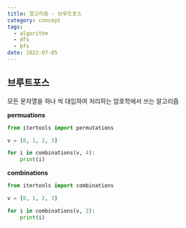 ```yaml
---
title: 알고리즘 - 브루트포스
category: concept
tags:
  - algorithm
  - dfs
  - bfs
date: 2022-07-05
---
```


## 브루트포스

모든 문자열을 하나 씩 대입하여 처리하는 암호학에서 쓰는 알고리즘

**permuations**

```python
from itertools import permutations

v = [0, 1, 2, 3]

for i in combinations(v, 4):
    print(i)
```

**combinations**

```python
from itertools import combinations

v = [0, 1, 2, 3]

for i in combinations(v, 2):
    print(i)
```
